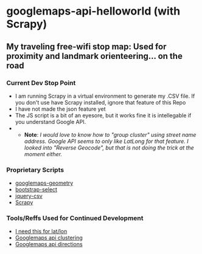# googlemaps-api-helloworld (with Scrapy)

## My traveling free-wifi stop map: Used for proximity and landmark orienteering... on the road

### Current Dev Stop Point

* I am running Scrapy in a virtual environment to generate my .CSV file. If you don't use have Scrapy installed, ignore that feature of this Repo
* I have not made the json feature yet
* The JS script is a bit of an eyesore, but it works fine it is intellegable if you understand Google API.
* * <b>Note</b>: <i>I would love to know how to "group cluster" using street name address. Google API seems to only like LatLong for that feature. I looked into "Reverse Geocode", but that is not doing the trick at the moment either.</i>

### Proprietary Scripts

* [googlemaps-geometry](https://developers.google.com/maps/)
* [bootstrap-select](https://silviomoreto.github.io/bootstrap-select/)
* [jquery-csv](https://github.com/evanplaice/jquery-csv/)
* [Scrapy](https://scrapy.org/)

### Tools/Reffs Used for Continued Development

* [I need this for lat/lon](http://www.latlong.net/convert-address-to-lat-long.html)
* [Googlemaps api clustering](https://developers.google.com/maps/documentation/javascript/marker-clustering)
* [Googlemaps api directions](https://developers.google.com/maps/documentation/javascript/examples/directions-panel)
